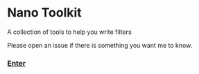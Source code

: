 # Nano Toolkit

A collection of tools to help you write filters

Please open an issue if there is something you want me to know.

### [Enter](https://nanoadblocker.github.io/NanoToolkit/)
